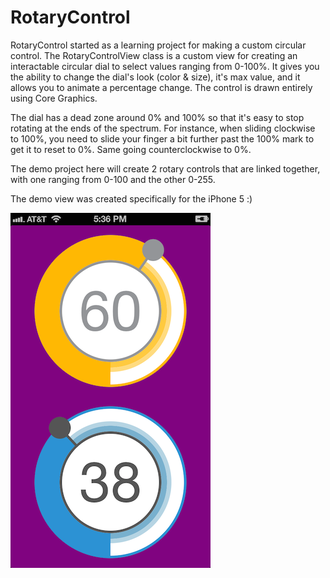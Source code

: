 RotaryControl
=============

RotaryControl started as a learning project for making a custom circular control.  The RotaryControlView class is a custom view for creating an interactable circular dial to select values ranging from 0-100%.  It gives you the ability to change the dial's look (color & size), it's max value, and it allows you to animate a percentage change.  The control is drawn entirely using Core Graphics.


The dial has a dead zone around 0% and 100% so that it's easy to stop rotating at the ends of the spectrum.  For instance, when sliding clockwise to 100%, you need to slide your finger a bit further past the 100% mark to get it to reset to 0%.  Same going counterclockwise to 0%.


The demo project here will create 2 rotary controls that are linked together, with one ranging from 0-100 and the other 0-255.


The demo view was created specifically for the iPhone 5 :)

![Alt text](/screenshot.png?raw=true "Example of 2 RotaryControlViews")
